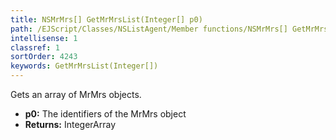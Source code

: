 ```yaml
---
title: NSMrMrs[] GetMrMrsList(Integer[] p0)
path: /EJScript/Classes/NSListAgent/Member functions/NSMrMrs[] GetMrMrsList(Integer[] p_0)
intellisense: 1
classref: 1
sortOrder: 4243
keywords: GetMrMrsList(Integer[])
---
```


Gets an array of MrMrs objects.



* **p0:** The identifiers of the MrMrs object
* **Returns:** IntegerArray


